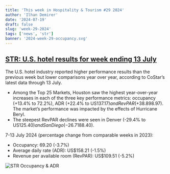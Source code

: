 ```yaml
---
title: 'This week in Hospitality & Tourism #29 2024'
author: 'Ilhan Demirer'
date: '2024-07-19'
draft: false
slug: 'week-29-2024'
tags: ['news', 'str']
banner: '2024-week-29-occupancy.svg'
---
```


## [STR: U.S. hotel results for week ending 13 July](https://str.com/press-release/us-hotel-results-week-ending-13-july)

The U.S. hotel industry reported higher performance results than the previous week but lower comparisons year over year, according to CoStar’s latest data through 13 July.

- Among the Top 25 Markets, Houston saw the highest year-over-year increases in each of the three key performance metrics: occupancy (+13.4% to 72.2%), ADR (+22.4% to US$137.17) and RevPAR (+38.8% to US$98.97). The market’s performance was impacted by the effects of Hurricane Beryl.
- The steepest RevPAR declines were seen in Denver (-29.4% to US$125.40) and San Diego (-26.7% to US$188.40).

7-13 July 2024 (percentage change from comparable weeks in 2023):

- Occupancy: 69.20 (-3.7%)
- Average daily rate (ADR): US$158.21 (-1.5%)
- Revenue per available room (RevPAR): US$109.51 (-5.2%)

![STR Occupancy & ADR](/images/blogimages/2024-week-29-occupancy.svg)
